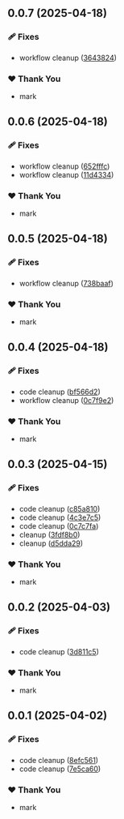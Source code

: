 ## 0.0.7 (2025-04-18)

### 🩹 Fixes

- workflow cleanup ([3643824](https://github.com/mwashburn160/pipeline-builder/commit/3643824))

### ❤️ Thank You

- mark

## 0.0.6 (2025-04-18)

### 🩹 Fixes

- workflow cleanup ([652fffc](https://github.com/mwashburn160/pipeline-builder/commit/652fffc))
- workflow cleanup ([11d4334](https://github.com/mwashburn160/pipeline-builder/commit/11d4334))

### ❤️ Thank You

- mark

## 0.0.5 (2025-04-18)

### 🩹 Fixes

- workflow cleanup ([738baaf](https://github.com/mwashburn160/pipeline-builder/commit/738baaf))

### ❤️ Thank You

- mark

## 0.0.4 (2025-04-18)

### 🩹 Fixes

- code cleanup ([bf566d2](https://github.com/mwashburn160/pipeline-builder/commit/bf566d2))
- workflow cleanup ([0c7f9e2](https://github.com/mwashburn160/pipeline-builder/commit/0c7f9e2))

### ❤️ Thank You

- mark

## 0.0.3 (2025-04-15)

### 🩹 Fixes

- code cleanup ([c85a810](https://github.com/mwashburn160/pipeline-builder/commit/c85a810))
- code cleanup ([4c3e7c5](https://github.com/mwashburn160/pipeline-builder/commit/4c3e7c5))
- code cleanup ([0c7c7fa](https://github.com/mwashburn160/pipeline-builder/commit/0c7c7fa))
- cleanup ([3fdf8b0](https://github.com/mwashburn160/pipeline-builder/commit/3fdf8b0))
- cleanup ([d5dda29](https://github.com/mwashburn160/pipeline-builder/commit/d5dda29))

### ❤️ Thank You

- mark

## 0.0.2 (2025-04-03)

### 🩹 Fixes

- code cleanup ([3d811c5](https://github.com/mwashburn160/pipeline-builder/commit/3d811c5))

### ❤️ Thank You

- mark

## 0.0.1 (2025-04-02)

### 🩹 Fixes

- code cleanup ([8efc561](https://github.com/mwashburn160/pipeline-builder/commit/8efc561))
- code cleanup ([7e5ca60](https://github.com/mwashburn160/pipeline-builder/commit/7e5ca60))

### ❤️ Thank You

- mark